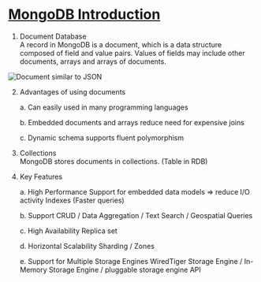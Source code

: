 # [MongoDB Introduction](https://www.mongodb.com/docs/manual/introduction/)

1. Document Database  
A record in MongoDB is a document, which is a data structure composed of field and value pairs. Values of fields may include other documents, arrays and arrays of documents.

![Document similar to JSON](https://github.com/brianpsw/NoSQL/assets/85924543/1e5f21de-c1af-4269-8d7a-47f15b82e68a)


2. Advantages of using documents
   
    a. Can easily used in many programming languages
      
    b. Embedded documents and arrays reduce need for expensive joins  
      
    c. Dynamic schema supports fluent polymorphism  

4. Collections  
MongoDB stores documents in collections. (Table in RDB)

5. Key Features   
   
    a. High Performance
    Support for embedded data models => reduce I/O activity
    Indexes (Faster queries)
    
    b. Support CRUD / Data Aggregation / Text Search / Geospatial Queries
    
    c. High Availability
    Replica set
    
    d. Horizontal Scalability
    Sharding / Zones
    
    e. Support for Multiple Storage Engines
    WiredTiger Storage Engine / In-Memory Storage Engine / pluggable storage engine API

